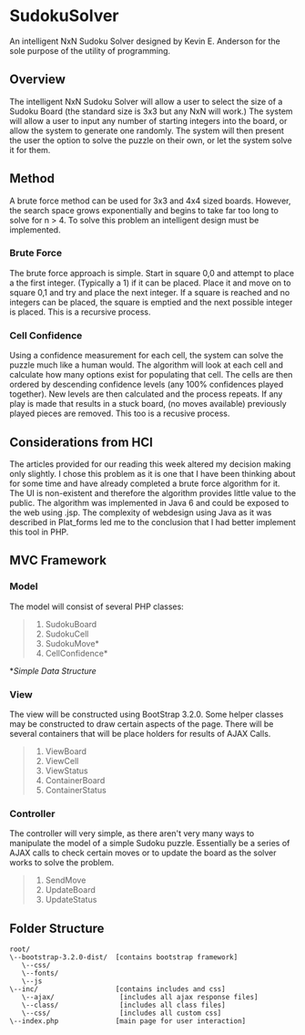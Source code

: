 SudokuSolver
============

An intelligent NxN Sudoku Solver designed by Kevin E. Anderson for the sole
purpose of the utility of programming.

Overview
--------

The intelligent NxN Sudoku Solver will allow a user to select the size of a 
Sudoku Board (the standard size is 3x3 but any NxN will work.) The system will
allow a user to input any number of starting integers into the board, or allow
the system to generate one randomly.  The system will then present the user the
option to solve the puzzle on their own, or let the system solve it for them.

Method
-------
A brute force method can be used for 3x3 and 4x4 sized boards.  However, the
search space grows exponentially and begins to take far too long to solve for
n > 4.  To solve this problem an intelligent design must be implemented.

### Brute Force
The brute force approach is simple.  Start in square 0,0 and attempt to place a 
the first integer. (Typically a 1) if it can be placed.  Place it and move on to
square 0,1 and try and place the next integer.  If a square is reached and no
integers can be placed, the square is emptied and the next possible integer is
placed.  This is a recursive process.

### Cell Confidence
Using a confidence measurement for each cell, the system can solve the puzzle
much like a human would.  The algorithm will look at each cell and calculate how
many options exist for populating that cell.  The cells are then ordered by
descending confidence levels (any 100% confidences played together).  New levels
are then calculated and the process repeats.  If any play is made that results
in a stuck board, (no moves available) previously played pieces are removed.
This too is a recusive process.

Considerations from HCI
-----------------------
The articles provided for our reading this week altered my decision making only
slightly.  I chose this problem as it is one that I have been thinking about for
some time and have already completed a brute force algorithm for it.  The UI is
non-existent and therefore the algorithm provides little value to the public.
The algorithm was implemented in Java 6 and could be exposed to the web using
.jsp.  The complexity of webdesign using Java as it was described in Plat_forms
led me to the conclusion that I had better implement this tool in PHP.

MVC Framework
---------
### Model
The model will consist of several PHP classes:
> 1. SudokuBoard
> 2. SudokuCell
> 3. SudokuMove*
> 4. CellConfidence*


 *_Simple Data Structure_
 
### View
The view will be constructed using BootStrap 3.2.0.  Some helper classes may
be constructed to draw certain aspects of the page.  There will be several
containers that will be place holders for results of AJAX Calls.
> 1. ViewBoard
> 2. ViewCell
> 3. ViewStatus
> 4. ContainerBoard
> 5. ContainerStatus

### Controller
The controller will very simple, as there aren't very many ways to manipulate
the model of a simple Sudoku puzzle.  Essentially be a series of AJAX calls to
check certain moves or to update the board as the solver works to solve the
problem.
> 1. SendMove
> 2. UpdateBoard
> 3. UpdateStatus

Folder Structure
----------------
    root/
    \--bootstrap-3.2.0-dist/  [contains bootstrap framework]
       \--css/
       \--fonts/
       \--js
    \--inc/                   [contains includes and css]
       \--ajax/                [includes all ajax response files]
       \--class/               [includes all class files]
       \--css/                 [includes all custom css]
    \--index.php              [main page for user interaction]
